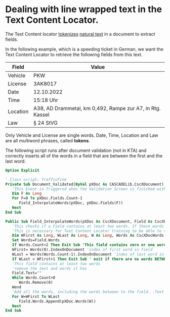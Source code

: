 # Dealing with line wrapped text in the Text Content Locator.
The Text Content locator [tokenizes](https://en.wikipedia.org/wiki/Lexical_analysis) [natural text](https://en.wikipedia.org/wiki/Natural_language_processing) in a document to extract fields.

In the following example, which is a speeding ticket in German, we want the Text Content Locator to retrieve the following fields from this text.  


| Field | Value |
|-------|-------|
| Vehicle | PKW |
| License | 3AK8017 |
| Date | 12.10.2022 |
| Time | 15:18 Uhr |
| Location | A38, AD Drammetal, km 0,492, Rampe zur A7, in Rtg. Kassel |
| Law | § 24 StVG |

Only Vehicle and License are single words. Date, Time, Location and Law are all multiword phrases, called **tokens**.


The following script runs after document validation (not in KTA) and correctly inserts all of the words in a field that are between the first and the last word.
```vb
Option Explicit

' Class script: TrafficFine
Private Sub Document_Validated(ByVal pXDoc As CASCADELib.CscXDocument)
   'This Event is Triggered when the Validation Screen is finished with the document. Does not work in KTA
   Dim F As Long
   For F=0 To pXDoc.Fields.Count-1
      Field_InterpolateWords(pXDoc, pXDoc.Fields(F))
   Next
End Sub

Public Sub Field_InterpolateWords(pXDoc As CscXDocument, Field As CscXDocField)
   'This checks if a Field contains at least two words. If these words are NOT adjacent then the text is cleared, all words are inserted into the Field and the text reconstructed
   'This is necessary for Text Content Locator training to be able to train from documents where fields line wrap.,
   Dim WFirst As Long, WLast As Long, W As Long, Words As CscXDocWords
   Set Words=Field.Words
   If Words.Count<2 Then Exit Sub 'This field contains zero or one word
   WFirst= Words(0).IndexOnDocument 'index of first word in field
   WLast = Words(Words.Count-1).IndexOnDocument 'index of last word in field
   If WLast < WFirst+1 Then Exit Sub ' exit if there are no words BETWEEN the fields.
   'This field contains at least two words
   'remove the text and words it has
   Field.Text=""
   While Words.Count>0
      Words.Remove(0)
   Wend
   'Add all the words, including the words between to the field. .Text will be filled automatically
   For W=WFirst To WLast
      Field.Words.Append(pXDoc.Words(W))
   Next
End Sub


```

